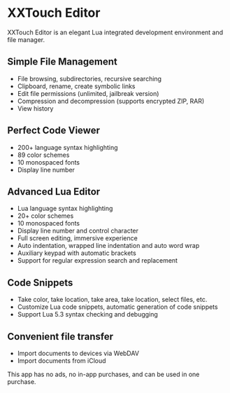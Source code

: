 # XXTouch Editor

XXTouch Editor is an elegant Lua integrated development environment and file manager.


## Simple File Management
- File browsing, subdirectories, recursive searching
- Clipboard, rename, create symbolic links
- Edit file permissions (unlimited, jailbreak version)
- Compression and decompression (supports encrypted ZIP, RAR)
- View history

## Perfect Code Viewer
- 200+ language syntax highlighting
- 89 color schemes
- 10 monospaced fonts
- Display line number

## Advanced Lua Editor
- Lua language syntax highlighting
- 20+ color schemes
- 10 monospaced fonts
- Display line number and control character
- Full screen editing, immersive experience
- Auto indentation, wrapped line indentation and auto word wrap
- Auxiliary keypad with automatic brackets
- Support for regular expression search and replacement

## Code Snippets
- Take color, take location, take area, take location, select files, etc.
- Customize Lua code snippets, automatic generation of code snippets
- Support Lua 5.3 syntax checking and debugging

## Convenient file transfer
- Import documents to devices via WebDAV
- Import documents from iCloud

This app has no ads, no in-app purchases, and can be used in one purchase.
